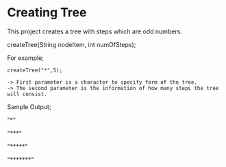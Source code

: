 # Creating Tree

This project creates a tree with steps which are odd numbers.

createTree(String nodeItem, int numOfSteps);

For example;

    createTree("*",5);

    -> First parameter is a character to specify form of the tree.
    -> The second parameter is the information of how many steps the tree will consist.

Sample Output;

"*"

"***"

"*****"

"*******"